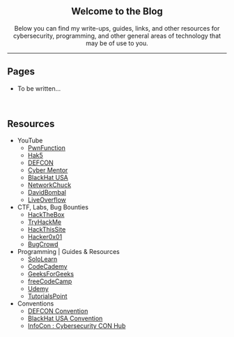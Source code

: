 <h2 align="center">Welcome to the Blog</h2>
<p align="center">Below you can find my write-ups, guides, links, and other resources for cybersecurity, programming, and other general areas of technology that may be of use to you.
<hr>
<h2>Pages</h2>
<ul>
  <li>To be written...</li>  
</ul>

<br>

<h2>Resources</h2>
<ul>
  <li>YouTube
    <ul>
      <li><a href="https://www.youtube.com/channel/UCW6MNdOsqv2E9AjQkv9we7A">PwnFunction</a></li> 
      <li><a href="https://www.youtube.com/user/Hak5Darren">Hak5</a></li>
      <li><a href="https://www.youtube.com/user/DEFCONConference">DEFCON</a></li>
      <li><a href="https://www.youtube.com/channel/UC0ArlFuFYMpEewyRBzdLHiw">Cyber Mentor</a></li>
      <li><a href="https://www.youtube.com/user/BlackHatOfficialYT">BlackHat USA</a></li>
      <li><a href="https://www.youtube.com/user/NetworkChuck">NetworkChuck</a></li>
      <li><a href="https://www.youtube.com/user/ConfigTerm">DavidBombal</a></li>
      <li><a href="https://www.youtube.com/channel/UClcE-kVhqyiHCcjYwcpfj9w">LiveOverflow</a></li>
    </ul>
  </li>
  <li>CTF, Labs, Bug Bounties
    <ul>
      <li><a href="https://hackthebox.eu/">HackTheBox</a></li>
      <li><a href="https://tryhackme.com/">TryHackMe</a></li> 
      <li><a href="https://hackthissite.org/">HackThisSite</a></li> 
      <li><a href="https://hackerone.com/">Hacker0x01</a></li>      
      <li><a href="https://bugcrowd.com">BugCrowd</a></li>      
    </ul>
  </li>
  <li>Programming | Guides & Resources
    <ul>
      <li><a href="https://sololearn.com/">SoloLearn</a></li>
      <li><a href="https://www.codecademy.com/">CodeCademy</a></li>
      <li><a href="https://www.geeksforgeeks.org/">GeeksForGeeks</a></li>
      <li><a href="https://www.freecodecamp.org/">freeCodeCamp</a></li>
      <li><a href="https://www.udemy.com/">Udemy</a></li>
      <li><a href="https://www.tutorialspoint.com/computer_programming_tutorials.htm">TutorialsPoint</a></li>
    </ul>
  </li>
  <li>Conventions
    <ul>
      <li><a href="https://defcon.org/">DEFCON Convention</a></li>
      <li><a href="https://blackhat.com/">BlackHat USA Convention</a></li>
      <li><a href="https://infocon.org/">InfoCon : Cybersecurity CON Hub</a></li>
    </ul>
  </li>
</ul>
